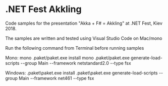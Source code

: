 # .NET Fest Akkling

Code samples for the presentation "Akka + F# = Akkling" at .NET Fest, Kiev 2018.

The samples are written and tested using Visual Studio Code on Mac/mono

Run the following command from Terminal before running samples

Mono: 
mono .paket/paket.exe install
mono .paket/paket.exe generate-load-scripts --group Main --framework netstandard2.0 --type fsx

Windows:
.paket\paket.exe install
.paket\paket.exe generate-load-scripts --group Main --framework net461 --type fsx
